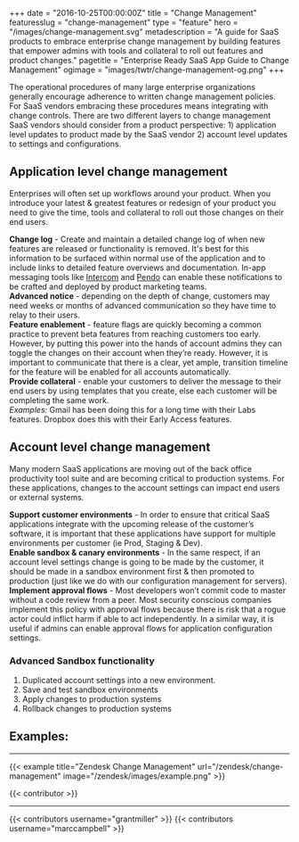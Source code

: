 +++
date = "2016-10-25T00:00:00Z"
title = "Change Management"
featuresslug = "change-management"
type = "feature"
hero = "/images/change-management.svg"
metadescription = "A guide for SaaS products to embrace enterprise change management by building features that empower admins with tools and collateral to roll out features and product changes."
pagetitle = "Enterprise Ready SaaS App Guide to Change Management"
ogimage = "images/twtr/change-management-og.png"
+++

The operational procedures of many large enterprise organizations generally encourage adherence to written change management policies. For SaaS vendors embracing these procedures means integrating with change controls. There are two different layers to change management SaaS vendors should consider from a product perspective: 1) application level updates to product made by the SaaS vendor 2) account level updates to settings and configurations.

## Application level change management
Enterprises will often set up workflows around your product. When you introduce your latest & greatest features or redesign of your product you need to give the time, tools and collateral to roll out those changes on their end users.  

**Change log** - Create and maintain a detailed change log of when new features are released or functionality is removed. It's best for this information to be surfaced within normal use of the application and to include links to detailed feature overviews and documentation. In-app messaging tools like [Intercom](https://www.intercom.com) and [Pendo](http://www.pendo.io) can enable these notifications to be crafted and deployed by product marketing teams.  
**Advanced notice** - depending on the depth of change, customers may need weeks or months of advanced communication so they have time to relay to their users.  
**Feature enablement** - feature flags are quickly becoming a common practice to prevent beta features from reaching customers too early. However, by putting this power into the hands of account admins they can toggle the changes on their account when they’re ready. However, it is important to communicate that there is a clear, yet ample, transition timeline for the feature will be enabled for all accounts automatically.  
**Provide collateral** - enable your customers to deliver the message to their end users by using templates that you create, else each customer will be completing the same work.  
*Examples:* Gmail has been doing this for a long time with their Labs features. Dropbox does this with their Early Access features.  

## Account level change management
Many modern SaaS applications are moving out of the back office productivity tool suite and are becoming critical to production systems. For these applications, changes to the account settings can impact end users or external systems.  

**Support customer environments** - In order to ensure that critical SaaS applications integrate with the upcoming release of the customer’s software, it is important that these applications have support for multiple environments per customer (ie Prod, Staging & Dev).  
**Enable sandbox & canary environments** - In the same respect, if an account level settings change is going to be made by the customer, it should be made in a sandbox environment first & then promoted to production (just like we do with our configuration management for servers).  
**Implement approval flows** - Most developers won’t commit code to master without a code review from a peer. Most security conscious companies implement this policy with approval flows because there is risk that a rogue actor could inflict harm if able to act independently. In a similar way, it is useful if admins can enable approval flows for application configuration settings.  

### Advanced Sandbox functionality
1. Duplicated account settings into a new environment.
1. Save and test sandbox environments
1. Apply changes to production systems
1. Rollback changes to production systems

## Examples:
----   
{{< example title="Zendesk Change Management" url="/zendesk/change-management" image="/zendesk/images/example.png" >}}

{{< contributor >}}

----
{{< contributors username="grantmiller" >}}
{{< contributors username="marccampbell" >}}
